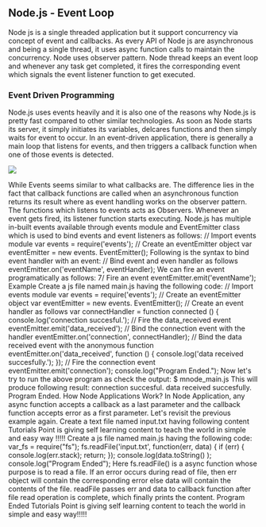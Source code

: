 

## Node.js - Event Loop

Node js is a single threaded application but it support concurrency via concept of event and callbacks. As every API of Node js are asynchronous and being a single thread, it uses async function calls to maintain the concurrency. Node uses observer pattern. Node thread keeps an event loop and whenever any task get completed, it fires the corresponding event which signals the event listener function to get executed.

### Event Driven Programming
Node.js uses events heavily and it is also one of the reasons why Node.js is pretty fast compared to other similar technologies. As soon as Node starts its server, it simply initiates its variables, delcares functions and then simply waits for event to occur.
In an event-driven application, there is generally a main loop that listens for events, and then triggers a callback function when one of those events is detected.

![](2022-10-03-03-05-20.png)

While Events seems similar to what callbacks are. The difference lies in the fact that callback functions are called when an asynchronous function returns its result where as event handling works on the observer pattern. The functions which listens to events acts as Observers. Whenever an event gets fired, its listener function starts executing. Node.js has multiple in-built events available through events module and EventEmitter class which is used to bind events and event listeners as follows:
// Import events module var events = require('events'); // Create an eventEmitter object var eventEmitter = new events. EventEmitter();
Following is the syntax to bind event handler with an event:
// Bind event and even handler as follows eventEmitter.on('eventName', eventHandler);
We can fire an event programatically as follows:
7/ Fire an event eventEmitter.emit('eventName');
Example
Create a js file named main.js having the following code:
// Import events module var events = require('events'); // Create an eventEmitter object var eventEmitter = new events. EventEmitter();
// Create an event handler as follows var connectHandler = function connected () {
console.log('connection succesful.');
// Fire the data_received event eventEmitter.emit('data_received');
// Bind the connection event with the handler eventEmitter.on('connection', connectHandler);
// Bind the data received event with the anonymous function eventEmitter.on('data_received', function () {
console.log('data received succesfully.');
});
// Fire the connection event eventEmitter.emit('connection');
console.log("Program Ended.");
Now let's try to run the above program as check the output:
$ mnode_main.js
This will produce following result:
connection succesful. data received succesfully. Program Ended.
How Node Applications Work?
In Node Application, any async function accepts a callback as a last parameter and the callback function accepts error as a first parameter. Let's revisit the previous example again. Create a text file named input.txt having following content
Tutorials Point is giving self learning content to teach the world in simple and easy way !!!!!
Create a js file named main.js having the following code:
var_fs = require("fs");
fs.readFile('input.txt', function(err, data) { if (err) {
console.log(err.stack); return;
});
console.log(data.toString() ); console.log("Program Ended");
Here fs.readFile() is a async function whose purpose is to read a file. If an error occurs during read of file, then err object will contain the corresponding error else data will contain the contents of the file. readFile passes err and data to callback function after file read operation is complete, which finally prints the content.
Program Ended Tutorials Point is giving self learning content to teach the world in simple and easy way!!!!!
